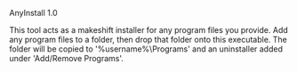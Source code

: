 ﻿AnyInstall 1.0

This tool acts as a makeshift installer for any program files you provide.
Add any program files to a folder, then drop that folder onto this executable.
The folder will be copied to '%username%\Programs' and an uninstaller added under 'Add/Remove Programs'.